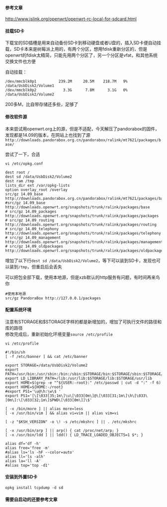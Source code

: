 #### 参考文章

http://www.jslink.org/openwrt/openwrt-rc-local-for-sdcard.html

#### 挂载SD卡

下载宝的SD插槽是用来自动备份SD卡到移动硬盘或者U盘的，插入SD卡便自动挂载，SD卡本来是树莓派上用的，有两个分区，想用fdisk重新分区的，但是openwrt的fdisk太精简，只能先用两个分区了，另一个分区是vfat，和其他系统交换文件也方便 

自动挂载： 

	/dev/mmcblk0p1          239.2M     20.5M    218.7M   9% /data/UsbDisk2/Volume1
	/dev/mmcblk0p2            3.3G      7.8M      3.1G   0% /data/UsbDisk2/Volume2

200多M，比自带存储还多些，足够了

#### 修改软件源

本来尝试用openwrt.org上的源，但是不适配，今天解压了pandorabox的固件，发现都是14.09的版本，在网站上也找到了源  
`http://downloads.pandorabox.org.cn/pandorabox/ralink/mt7621/packages/base/`  

尝试了一下，合适  

`vi /etc/opkg.conf`  

	dest root /
	dest sd /data/UsbDisk2/Volume2
	dest ram /tmp
	lists_dir ext /var/opkg-lists
	option overlay_root /overlay
	src/gz 14.09_base http://downloads.pandorabox.org.cn/pandorabox/ralink/mt7621/packages/base
	#src/gz 14.09_base http://downloads.openwrt.org/snapshots/trunk/ralink/packages/base
	# src/gz 14.09_packages http://downloads.openwrt.org/snapshots/trunk/ralink/packages/packages
	# src/gz 14.09_routing http://downloads.openwrt.org/snapshots/trunk/ralink/packages/routing
	# src/gz 14.09_telephony http://downloads.openwrt.org/snapshots/trunk/ralink/packages/telephony
	# src/gz 14.09_management http://downloads.openwrt.org/snapshots/trunk/ralink/packages/management
	# src/gz 14.09_oldpackages http://downloads.openwrt.org/snapshots/trunk/ralink/packages/oldpackages

增加了以下行`dest sd /data/UsbDisk2/Volume2`，等下可以装到SD卡，发现也可以装到`/tmp`，但重启后会丢失   

可以把包全部下载，使用本地源，但是xzb默认的http服务有问题，有时间再来鸟你  

	#使用本地源
	src/gz PandoraBox http://127.0.0.1/packages

#### 配置系统环境

注意有STORAGE和$STORAGE字样的都是新增加的，增加了可执行文件的路径和库的路径  
修改完成后，重新初始化环境变量`source /etc/profile`

	vi /etc/profile
	
	#!/bin/sh
	[ -f /etc/banner ] && cat /etc/banner
	
	export STORAGE=/data/UsbDisk2/Volume2
	export PATH=/usr/bin:/usr/sbin:/bin:/sbin:$STORAGE/bin:$STORAGE/sbin:$STORAGE/usr/bin:$STORAGE/usr/sbin
	export LD_LIBRARY_PATH=/lib:/usr/lib:$STORAGE/lib:$STORAGE/usr/lib
	export HOME=$(grep -e "^${USER:-root}:" /etc/passwd | cut -d ":" -f 6)
	export HOME=${HOME:-/root}
	#export PS1='\u@\h:\w\$ '
	export PS1='[\[\033[35;1m\]\u\[\033[0m\]@\[\033[31;1m\]\h\[\033\[0m\]:\[\033[32;1m\]$PWD\[\033[0m\]]\$'
	
	[ -x /bin/more ] || alias more=less
	[ -x /usr/bin/vim ] && alias vi=vim || alias vim=vi
	
	[ -z "$KSH_VERSION" -o \! -s /etc/mkshrc ] || . /etc/mkshrc
	
	[ -x /usr/bin/arp ] || arp() { cat /proc/net/arp; }
	[ -x /usr/bin/ldd ] || ldd() { LD_TRACE_LOADED_OBJECTS=1 $*; }
	
	alias df='df -h'
	alias free='free -m'
	#alias ls='ls -hF --color=auto'
	alias ll='ls -alh'
	alias la='ll -A'
	#alias top='top -d1'

#### 安装到外置SD卡

	opkg install tcpdump -d sd

#### 需要自启动的还要参考文章